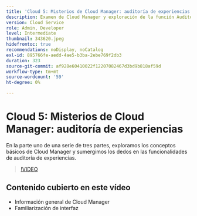 ```yaml
---
title: 'Cloud 5: Misterios de Cloud Manager: auditoría de experiencias'
description: Examen de Cloud Manager y exploración de la función Auditoría de experiencias
version: Cloud Service
role: Admin, Developer
level: Intermediate
thumbnail: 343620.jpeg
hidefromtoc: true
recommendations: noDisplay, noCatalog
exl-id: 895766fe-aedd-4ae5-b3ba-2ebe769f2db3
duration: 323
source-git-commit: af928e60410022f12207082467d3bd9b818af59d
workflow-type: tm+mt
source-wordcount: '59'
ht-degree: 0%

---
```


# Cloud 5: Misterios de Cloud Manager: auditoría de experiencias

En la parte uno de una serie de tres partes, exploramos los conceptos básicos de Cloud Manager y sumergimos los dedos en las funcionalidades de auditoría de experiencias.

>[!VIDEO](https://video.tv.adobe.com/v/343620?quality=12&learn=on)

## Contenido cubierto en este vídeo

+ Información general de Cloud Manager
+ Familiarización de interfaz
